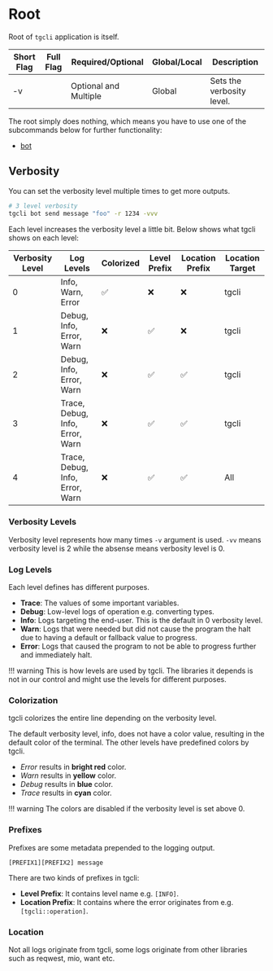 # Root

Root of `tgcli` application is itself.

| Short Flag | Full Flag | Required/Optional     | Global/Local | Description               |
| ---------- | --------- | --------------------- | ------------ | ------------------------- |
| -v         |           | Optional and Multiple | Global       | Sets the verbosity level. |

The root simply does nothing, which means you have to use one of the subcommands below for further functionality:

 - [bot](bot.md)

## Verbosity

You can set the verbosity level multiple times to get more outputs.

```bash
# 3 level verbosity
tgcli bot send message "foo" -r 1234 -vvv
```

Each level increases the verbosity level a little bit. Below shows what tgcli shows on each level:

| Verbosity Level | Log Levels                      | Colorized | Level Prefix | Location Prefix | Location Target |
| --------------- | ------------------------------- | --------- | ------------ | --------------- | --------------- |
| 0               | Info, Warn, Error               | ✅         | ❌            | ❌               | tgcli           |
| 1               | Debug, Info, Error, Warn        | ❌         | ✅            | ❌               | tgcli           |
| 2               | Debug, Info, Error, Warn        | ❌         | ✅            | ✅               | tgcli           |
| 3               | Trace, Debug, Info, Error, Warn | ❌         | ✅            | ✅               | tgcli           |
| 4               | Trace, Debug, Info, Error, Warn | ❌         | ✅            | ✅               | All             |

### Verbosity Levels

Verbosity level represents how many times `-v` argument is used. `-vv` means verbosity level is 2 while the absense means verbosity level is 0.

### Log Levels

Each level defines has different purposes.

 - **Trace**: The values of some important variables.
 - **Debug**: Low-level logs of operation e.g. converting types.
 - **Info**: Logs targeting the end-user. This is the default in 0 verbosity level.
 - **Warn**: Logs that were needed but did not cause the program the halt due to having a default or fallback value to progress.
 - **Error**: Logs that caused the program to not be able to progress further and immediately halt.

!!! warning
    This is how levels are used by tgcli. The libraries it depends is not in our control and might use the levels for different purposes.

### Colorization

tgcli colorizes the entire line depending on the verbosity level.

The default verbosity level, info, does not have a color value, resulting in the default color of the terminal. The other levels have predefined colors by tgcli.

 - *Error* results in **bright red** color.
 - *Warn* results in **yellow** color.
 - *Debug* results in **blue** color.
 - *Trace* results in **cyan** color.

!!! warning
    The colors are disabled if the verbosity level is set above 0.

### Prefixes

Prefixes are some metadata prepended to the logging output.

```plain
[PREFIX1][PREFIX2] message
```

There are two kinds of prefixes in tgcli:

 - **Level Prefix**: It contains level name e.g. `[INFO]`.
 - **Location Prefix**: It contains where the error originates from e.g. `[tgcli::operation]`.

### Location

Not all logs originate from tgcli, some logs originate from other libraries such as reqwest, mio, want etc.
